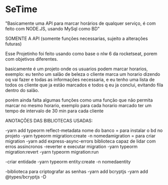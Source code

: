 # SeTime
"Basicamente uma API para marcar horários de qualquer serviço, é com feito com NODE.JS, usando MySql como BD"

SOMENTE A API (somente funções necessarias, sujeito a alterações futuras)

Esse Projetinho foi feito usando como base o nlw 6 da rocketseat, 
porem com objetivos diferentes.

basicamente é um projeto onde os usuarios podem marcar horarios,
exemplo: eu tenho um salão de beleza o cliente marca um horario dizendo oq vai fazer e todas as informações necessaria,
e eu tenho uma lista de todos os cliente que ja estão marcados e todos q eu ja conclui, evitando fila dentro do salão.

porém ainda falta algumas funções como uma função que não permita marcar no mesmo horario, exemplo para cada horario marcado ter um tempo de 
intervalo de 30 min para cada cliente

ANOTAÇÕES DAS BIBLIOTECAS USADAS:

-yarn add typeorm reflect-metadata nome do banco = para instalar o bd no projeto
-yarn typeorm migration:create -n nomedamigration = para criar migration
-yarn add express-async-errors biblioteca capaz de lidar com erros assincronos 
-reverter e executar migration
-yarn typeorm migration:revert
-yarn typeorm migration:run

-criar entidade
-yarn typeorm entity:create -n nomedaentity

-biblioteca para criptografar as senhas
-yarn add bcryptjs
-yarn add @types/bcryptjs -D
